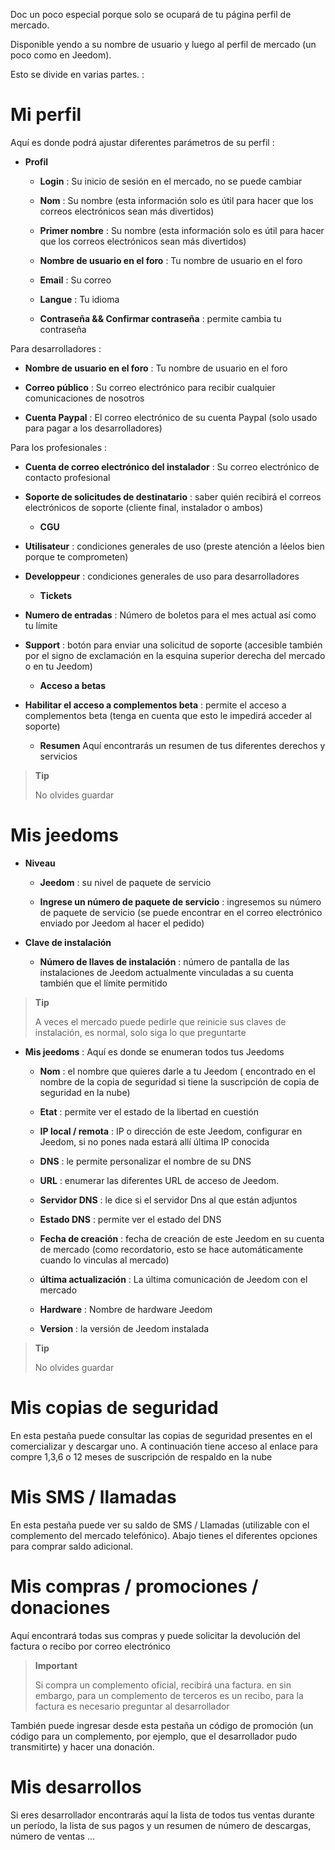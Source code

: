 Doc un poco especial porque solo se ocupará de tu página
perfil de mercado.

Disponible yendo a su nombre de usuario y luego al perfil de
mercado (un poco como en Jeedom).

Esto se divide en varias partes. :

Mi perfil 
==========

Aquí es donde podrá ajustar diferentes parámetros de su
perfil :

-   **Profil**

    -   **Login** : Su inicio de sesión en el mercado, no se puede cambiar

    -   **Nom** : Su nombre (esta información solo es útil para
        hacer que los correos electrónicos sean más divertidos)

    -   **Primer nombre** : Su nombre (esta información solo es útil
        para hacer que los correos electrónicos sean más divertidos)

    -   **Nombre de usuario en el foro** : Tu nombre de usuario en el foro

    -   **Email** : Su correo

    -   **Langue** : Tu idioma

    -   **Contraseña &amp;&amp; Confirmar contraseña** : permite
        cambia tu contraseña

Para desarrolladores :

-   **Nombre de usuario en el foro** : Tu nombre de usuario en el foro

-   **Correo público** : Su correo electrónico para recibir cualquier
    comunicaciones de nosotros

-   **Cuenta Paypal** : El correo electrónico de su cuenta Paypal (solo usado
    para pagar a los desarrolladores)

Para los profesionales :

-   **Cuenta de correo electrónico del instalador** : Su correo electrónico de contacto profesional

-   **Soporte de solicitudes de destinatario** : saber quién recibirá el
    correos electrónicos de soporte (cliente final, instalador o ambos)

    -   **CGU**

-   **Utilisateur** : condiciones generales de uso (preste atención a
    léelos bien porque te comprometen)

-   **Developpeur** : condiciones generales de uso para
    desarrolladores

    -   **Tickets**

-   **Numero de entradas** : Número de boletos para el mes actual
    así como tu límite

-   **Support** : botón para enviar una solicitud de soporte (accesible
    también por el signo de exclamación en la esquina superior derecha del mercado o
    en tu Jeedom)

    -   **Acceso a betas**

-   **Habilitar el acceso a complementos beta** : permite el acceso a
    complementos beta (tenga en cuenta que esto le impedirá acceder al soporte)

    -   **Resumen** Aquí encontrarás un resumen de tus diferentes
        derechos y servicios

> **Tip**
>
> No olvides guardar

Mis jeedoms 
===========

-   **Niveau**

    -   **Jeedom** : su nivel de paquete de servicio

    -   **Ingrese un número de paquete de servicio** : ingresemos su
        número de paquete de servicio (se puede encontrar en el correo electrónico enviado por
        Jeedom al hacer el pedido)

-   **Clave de instalación**

    -   **Número de llaves de instalación** : número de pantalla
        de las instalaciones de Jeedom actualmente vinculadas a su cuenta también
        que el límite permitido

> **Tip**
>
> A veces el mercado puede pedirle que reinicie
> sus claves de instalación, es normal, solo siga lo que
> preguntarte

-   **Mis jeedoms** : Aquí es donde se enumeran todos tus Jeedoms

    -   **Nom** : el nombre que quieres darle a tu Jeedom (
        encontrado en el nombre de la copia de seguridad si tiene la suscripción de
        copia de seguridad en la nube)

    -   **Etat** : permite ver el estado de la libertad en cuestión

    -   **IP local / remota** : IP o dirección de este Jeedom,
        configurar en Jeedom, si no pones nada estará allí
        última IP conocida

    -   **DNS** : le permite personalizar el nombre de su DNS

    -   **URL** : enumerar las diferentes URL de acceso de Jeedom.

    -   **Servidor DNS** : le dice si el servidor Dns al que
        están adjuntos

    -   **Estado DNS** : permite ver el estado del DNS

    -   **Fecha de creación** : fecha de creación de este Jeedom en su
        cuenta de mercado (como recordatorio, esto se hace automáticamente cuando
        lo vinculas al mercado)

    -   **última actualización** : La última comunicación de Jeedom con
        el mercado

    -   **Hardware** : Nombre de hardware Jeedom

    -   **Version** : la versión de Jeedom instalada

> **Tip**
>
> No olvides guardar

Mis copias de seguridad 
===========

En esta pestaña puede consultar las copias de seguridad presentes en el
comercializar y descargar uno. A continuación tiene acceso al enlace para
compre 1,3,6 o 12 meses de suscripción de respaldo en la nube

Mis SMS / llamadas 
==============

En esta pestaña puede ver su saldo de SMS / Llamadas
(utilizable con el complemento del mercado telefónico). Abajo tienes el
diferentes opciones para comprar saldo adicional.

Mis compras / promociones / donaciones 
======================

Aquí encontrará todas sus compras y puede solicitar la devolución del
factura o recibo por correo electrónico

> **Important**
>
> Si compra un complemento oficial, recibirá una factura. en
> sin embargo, para un complemento de terceros es un recibo, para la factura es necesario
> preguntar al desarrollador

También puede ingresar desde esta pestaña un código de promoción (un código
para un complemento, por ejemplo, que el desarrollador pudo transmitirte) y
hacer una donación.

Mis desarrollos 
=================

Si eres desarrollador encontrarás aquí la lista de todos tus
ventas durante un período, la lista de sus pagos y un resumen de
número de descargas, número de ventas ...
